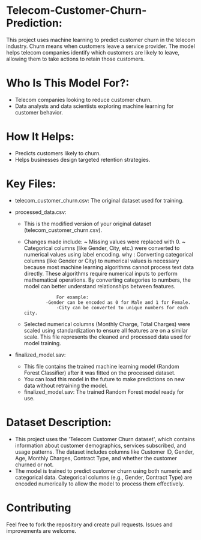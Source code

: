 # Telecom-Customer-Churn-Prediction:
This project uses machine learning to predict customer churn in the telecom industry. Churn means when customers leave a service provider. The model helps telecom companies identify which customers are likely to leave, allowing them to take actions to retain those customers.

# Who Is This Model For?:
- Telecom companies looking to reduce customer churn.
- Data analysts and data scientists exploring machine learning for customer behavior.

# How It Helps:
- Predicts customers likely to churn.
- Helps businesses design targeted retention strategies.

# Key Files:
- telecom_customer_churn.csv: The original dataset used for training.

- processed_data.csv:
    - This is the modified version of your original dataset (telecom_customer_churn.csv).
    - Changes made include:
	    ~ Missing values were replaced with 0.
	    ~ Categorical columns (like Gender, City, etc.) were converted to numerical values using label encoding.
		      why : Converting categorical columns (like Gender or City) to numerical values is necessary because most machine learning algorithms cannot process text                   data directly.
                These algorithms require numerical inputs to perform mathematical operations. By converting categories to numbers, the model can better understand                   relationships between features.
		
		              For example:
                  -Gender can be encoded as 0 for Male and 1 for Female.
		              -City can be converted to unique numbers for each city.

    - Selected numerical columns (Monthly Charge, Total Charges) were scaled using standardization to ensure all features are on a similar scale. This file               represents the cleaned and processed data used for model training.

- finalized_model.sav:
    - This file contains the trained machine learning model (Random Forest Classifier) after it was fitted on the processed dataset.
    - You can load this model in the future to make predictions on new data without retraining the model.
    - finalized_model.sav: The trained Random Forest model ready for use.

# Dataset Description: 
- This project uses the 'Telecom Customer Churn dataset', which contains information about customer demographics, services subscribed, and usage patterns. The dataset includes columns like Customer ID, Gender, Age, Monthly Charges, Contract Type, and whether the customer churned or not.
- The model is trained to predict customer churn using both numeric and categorical data. Categorical columns (e.g., Gender, Contract Type) are encoded numerically to allow the model to process them effectively.

# Contributing
Feel free to fork the repository and create pull requests. Issues and improvements are welcome.
